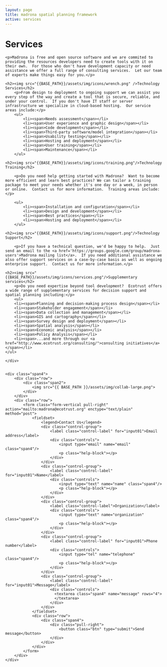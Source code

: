 ```yaml
---
layout: page
title: madrona spatial planning framework
active: services
---
```

<h1>Services</h1>
<div class="row services">
    <div class="span8">

    <p>Madrona is free and open source software and we are commited to providing the resources developers need to create tools with it on their own.  For those who don't have development capacity or need assistance we offer a full range of consulting services.  Let our team of experts make things easy for you.</p>

    <h2><img src="{{BASE_PATH}}/assets/img/icons/wrench.png" />Technology Services</h2>            
        <p>From design to deployment to ongoing support we can assist you every step of the way and create a tool that is secure, reliable, and under your control.  If you don't have IT staff or server infrastructure we specialize in cloud-based hosting.  Our service areas include:</p>
        <ul>
            <li><span>Needs assessment</span></li>
            <li><span>User experience and graphic design</span></li>
            <li><span>Code development</span></li>
            <li><span>Third-party software/model integration</span></li>
            <li><span>Usability testing</span></li>
            <li><span>Hosting and deployment</span></li>
            <li><span>User training</span></li>
            <li><span>Maintenance</span></li>
        </ul>   

    <h2><img src="{{BASE_PATH}}/assets/img/icons/training.png"/>Technology Training</h2>

        <p>Do you need help getting started with Madrona?  Want to become more efficient and learn best practices? We can tailor a training package to meet your needs whether it's one day or a week, in person or online.  Contact us for more information.  Training areas include:</p>

        <ul>
            <li><span>Installation and configuration</span></li>
            <li><span>Design and development</span></li>
            <li><span>Best practices</span></li>
            <li><span>Hosting and deployment</span></li>
        </ul>

    <h2><img src="{{BASE_PATH}}/assets/img/icons/support.png"/>Technology Support</h2>

        <p>If you have a technical question, we'd be happy to help.  Just send an email to the <a href='https://groups.google.com/group/madrona-users'>Madrona mailing list</a>.  If you need additional assistance we also offer support services on a case-by-case basis as well as ongoing enterprise support.  Contact us for more information.</p>

    <h2><img src="{{BASE_PATH}}/assets/img/icons/services.png"/>Supplementary services</h2>
        <p>Do you need expertise beyond tool development?  Ecotrust offers a wide range of supplementary services for decision support and spatial planning including:</p>        
        <ul>
        <li><span>Planning and decision-making process design</span></li>
        <li><span>Stakeholder engagement</span></li>
        <li><span>Data collection and management</span></li>
        <li><span>GIS and cartography</span></li>
        <li><span>Survey design and deployment</span></li>
        <li><span>Spatial analysis</span></li>
        <li><span>Economic analysis</span></li>
        <li><span>Policy Analysis</span></li>
        <li><span>...and more through our <a href="http://www.ecotrust.org/consulting/">consulting initiatives</a></span></li>
    </ul>

    </div>


    <div class="span4">
        <div class="row">
            <div class="span2">
                <img src="{{ BASE_PATH }}/assets/img/collab-large.png">
            </div>
        </div>  
        <div class="row">
            <form class="form-vertical pull-right" action="mailto:madrona@ecotrust.org" enctype="text/plain" method="post">
                <fieldset>
                    <legend>Contact Us</legend>
                    <div class="control-group">
                        <label class="control-label" for="input01">Email address</label>
                        <div class="controls">
                            <input type="email" name="email" class="span4"/>
                            <p class="help-block"></p>
                        </div>
                    </div>
                    <div class="control-group">
                        <label class="control-label" for="input01">Name</label>
                        <div class="controls">
                            <input type="text" name="name" class="span4"/>
                            <p class="help-block"></p>
                        </div>
                    </div>
                    <div class="control-group">
                        <label class="control-label">Organization</label>
                        <div class="controls">
                            <input type="text" name="organization" class="span4"/>
                            <p class="help-block"></p>
                        </div>
                    </div>
                    <div class="control-group">
                        <label class="control-label" for="input01">Phone number</label>
                        <div class="controls">
                            <input type="tel" name="telephone" class="span4"/>
                            <p class="help-block"></p>
                        </div>
                    </div>
                    <div class="control-group">
                        <label class="control-label" for="input01">Message</label>
                        <div class="controls">
                          <textarea class="span4" name="message" rows="4">
                          </textarea>
                        </div>
                    </div>
                </fieldset>
                <div class="row">
                    <div class="span4">
                        <div class="pull-right">    
                            <button class="btn" type="submit">Send message</button>
                        </div>
                    </div>
                </div>
            </form>
        </div>
    </div>
</div>
